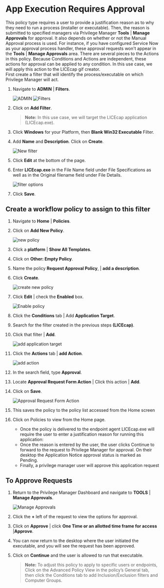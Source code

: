 [title]: # (App Execution Requires Approval)
[tags]: # (elevate)
[priority]: # (10)
# App Execution Requires Approval

This policy type requires a user to provide a justification reason as to why they need to run a process (installer or executable). Then, the reason is submitted to specified managers via Privilege Manager __Tools__ | __Manage Approvals__ for approval. It also depends on whether or not the Manual Approval process is used. For instance, if you have configured Service Now as your approval process handler, these approval requests won't appear in the __Tools__ | __Manage Approvals__ area. There are several pieces to the Actions in this policy. Because Conditions and Actions are independent, these actions for approval can be applied to any condition.  In this use case, we will apply this action to the LICEcap gif creator.  
First create a filter that will identify the process/executable on which Privilege Manager will act.

1. Navigate to __ADMIN__ | __Filters__.

   ![ADMIN](images\app-req\ap-1.png)
   ![Filters](images\app-req\ap-2.png)
1. Click on __Add Filter__.
   >**Note:** In this use case, we will target the LICEcap application (LICEcap.exe).

1. Click __Windows__ for your Platform, then __Blank Win32 Executable__ Filter.  
1. Add __Name__ and __Description__. Click on __Create__.

   ![New filter](images\app-req\ap-3.png)
1. Click __Edit__ at the bottom of the page.
1. Enter __LICEcap.exe__ in the File Name field under File Specifications as well as in the Original filename field under File Details.

   ![filter options](images\app-req\ap-4.png)
1. Click __Save__.

## Create a workflow policy to assign to this filter

1. Navigate to __Home__ | __Policies__.
1. Click on __Add New Policy__.

   ![new policy](images\app-req\ap-5.png)
1. Click a __platform__ | __Show All Templates__.
1. Click on __Other: Empty Policy__.
1. Name the policy __Request Approval Policy__, | __add a description__.
1. Click __Create__.  

   ![create new policy](images\app-req\ap-6.png)
1. Click __Edit__ | check the __Enabled__ box.

   ![Enable policy](images\app-req\ap-7.png)
1. Click the __Conditions__ tab | Add __Application Target__.
1. Search for the filter created in the previous steps __(LICEcap)__.  
1. Click that filter | __Add__.

   ![add application target](images\app-req\ap-8.png)
1. Click the __Actions__ tab  | __add Action__.

   ![add action](images\app-req\ap-9.png)
1. In the search field, type __Approval__.
1. Locate __Approval Request Form Action__ | Click this action | __Add__.
1. Click on __Save__.  

   ![Approval Request Form Action](images\app-req\ap-10.png)
1. This saves the policy to the policy list accessed from the Home screen
1. Click on Policies to view from the Home page.  

   * Once the policy is delivered to the endpoint agent LICEcap.exe will require the user to enter a justification reason for running this application:  
   * Once the reason is entered by the user, the user clicks Continue to forward to the request to Privilege Manager for approval. On their desktop the Application Notice approval status is marked as Pending.
   * Finally, a privilege manager user will approve this application request

## To Approve Requests

1. Return to the Privilege Manager Dashboard and navigate to __TOOLS__ | __Manage Approvals__.  

   ![Manage Approvals](images\app-req\ap-11.png)
1. Click the __+__ left of the request to view the options for approval.  
1. Click on __Approve__ | click __One Time or an allotted time frame for access__ |__Approve__.
1. You can now return to the desktop where the user initiated the executable, and you will see the request has been approved.
1. Click on __Continue__ and the user is allowed to run that executable.

   >**Note:** To adjust this policy to apply to specific users or endpoints, Click on the Advanced Policy View in the policy’s General tab, then click the Conditions tab to add Inclusion/Exclusion filters and Computer Groups.
